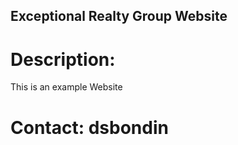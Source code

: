 Exceptional Realty Group Website
---

# Description:

This is an example Website

# Contact: dsbondin
